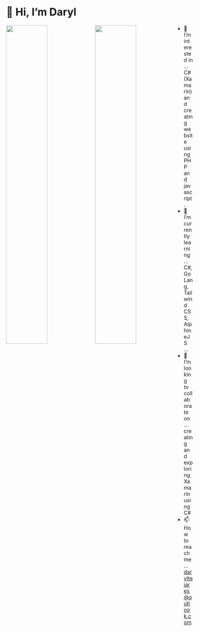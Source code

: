 # 👋 Hi, I’m Daryl

<img align="left" width="47%" src="https://github-readme-stats.vercel.app/api?username=dtejares23&show_icons=true&count_private=true&theme=gruvbox" />
<img align="left" width="47%" src="https://github-readme-stats.vercel.app/api/top-langs/?username=dtejares23&layout=compact&count_private=true&theme=tokyonight" />


- 👀 I’m interested in ... C# (Xamarin) and creating website using PHP and javascript.
- 🌱 I’m currently learning ... C#, GoLang, Tailwind CSS, AlphineJS ...
- 💞️ I’m looking to collaborate on ... creating and exploring Xamarin using C#
- 📫 How to reach me ... daryltejares@outlook.com

<!---
dtejares23/dtejares23 is a ✨ special ✨ repository because its `README.md` (this file) appears on your GitHub profile.
You can click the Preview link to take a look at your changes.
--->






